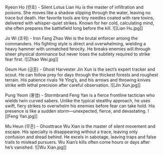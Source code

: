 Ryeon Ho (련호) - Silent Lotus
Lian Hu is the master of infiltration and poisons. She moves like a shadow slipping through the water, leaving no trace but death. Her favorite tools are tiny needles coated with rare toxins, delivered with whisper-quiet strikes. Known for her cold, calculating mind, she often prepares the battlefield long before the kill.
![[Lian Hu.jpg]]



Jo Wi (조위) - Iron Fang
Zhao Wei is the brutal enforcer among the commanders. His fighting style is direct and overwhelming, wielding a heavy hammer with unmatched ferocity. He breaks enemies will.through sheer physical dominance but never loses the subtlety required to strike fear first.
![[Zhao Wei.jpg]]


Geum Hun (금훈) - Ghost Harvester
Jin Xun is the sect’s expert tracker and scout. He can follow prey for days through the thickest forests and roughest terrain. His patience rivals Yè Yǐng’s, and his arrows and throwing knives strike with lethal precision after careful observation.
![[Jin Xun.jpg]]



Pung Yeom (풍염) - Stormbrand
Feng Yan is a fierce frontline tactician who wields twin curved sabers. Unlike the typical stealthy approach, he uses swift, fiery strikes to overwhelm his enemies before fear can take hold. His presence is like a sudden storm—unexpected, fierce, and devastating.
![[Feng Yan.jpg]]



Mu Heun (무흔) - Ghosttrace
Wu Xian is the master of silent movement and escape. His specialty is disappearing without a trace, leaving only confusion and dread behind. He excels in sabotage, leaving traps and false trails to mislead pursuers. Wu Xian’s kills often come hours or days after he’s vanished.
![[Wu Xian.jpg]]